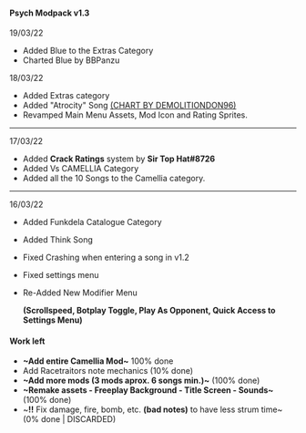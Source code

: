 #### Psych Modpack v1.3
19/03/22
- Added Blue to the Extras Category
- Charted Blue by BBPanzu

18/03/22
- Added Extras category
- Added "Atrocity" Song [(CHART BY DEMOLITIONDON96)](https://github.com/DEMOLITIONDON96)
- Revamped Main Menu Assets, Mod Icon and Rating Sprites.
___________________________________________
17/03/22
- Added **Crack Ratings** system by **Sir Top Hat#8726**
- Added Vs CAMELLIA Category
- Added all the 10 Songs to the Camellia category.  
___________________________________________
16/03/22
- Added Funkdela Catalogue Category
- Added Think Song
- Fixed Crashing when entering a song in v1.2
- Fixed settings menu
- Re-Added New Modifier Menu 
  
  **(Scrollspeed, Botplay Toggle, Play As Opponent, Quick Access to Settings Menu)**

#### Work left
- **~Add entire Camellia Mod~** 100% done
- Add Racetraitors note mechanics (10% done)
- **~Add more mods (3 mods aprox. 6 songs min.)~** (100% done)
- **~Remake assets - Freeplay Background - Title Screen - Sounds~** (100% done)
- ~**!!** Fix damage, fire, bomb, etc. **(bad notes)** to have less strum time~ (0% done | DISCARDED)
